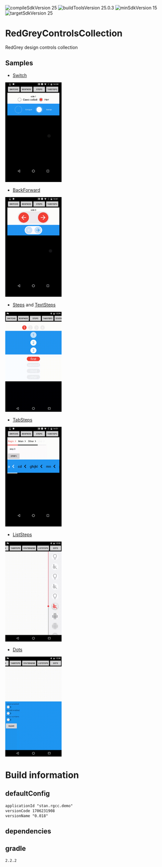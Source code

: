 ![compileSdkVersion 25](https://img.shields.io/badge/compileSdkVersion-25-yellow.svg?style=true) ![buildToolsVersion 25.0.3](https://img.shields.io/badge/buildToolsVersion-25.0.3-blue.svg?style=true) ![minSdkVersion 15](https://img.shields.io/badge/minSdkVersion-15-red.svg?style=true) ![targetSdkVersion 25](https://img.shields.io/badge/targetSdkVersion-25-green.svg?style=true)

# RedGreyControlsCollection
RedGrey design controls collection

## Samples

- [Switch](https://github.com/StanleyDevelop/RedGreyControlsCollection/blob/master/java/stan/rgcc/demo/ui/views/Switch.java)

<img src="media/switches_sample.gif" width="179" height="317" />

- [BackForward](https://github.com/StanleyDevelop/RedGreyControlsCollection/blob/master/java/stan/rgcc/demo/ui/views/BackForward.java)

<img src="media/backforward_sample.gif" width="179" height="317" />

- [Steps](https://github.com/StanleyDevelop/RedGreyControlsCollection/blob/master/java/stan/rgcc/demo/ui/views/Steps.java) and [TextSteps](https://github.com/StanleyDevelop/RedGreyControlsCollection/blob/master/java/stan/rgcc/demo/ui/views/TextSteps.java)

<img src="media/steps_sample.gif" width="179" height="318" />

- [TabSteps](https://github.com/StanleyDevelop/RedGreyControlsCollection/blob/master/java/stan/rgcc/demo/ui/views/TabSteps.java)

<img src="media/tabsteps_sample.gif" width="179" height="317" />

- [ListSteps](https://github.com/StanleyDevelop/RedGreyControlsCollection/blob/master/java/stan/rgcc/demo/ui/views/ListSteps.java)

<img src="media/liststeps_sample.gif" width="179" height="318" />

- [Dots](https://github.com/StanleyDevelop/RedGreyControlsCollection/blob/master/java/stan/rgcc/demo/ui/views/Dots.java)

<img src="media/dots_sample.gif" width="179" height="318" />

# Build information
## defaultConfig
	applicationId "stan.rgcc.demo"
	versionCode 1706231908
	versionName "0.018"
## dependencies
## gradle
    2.2.2